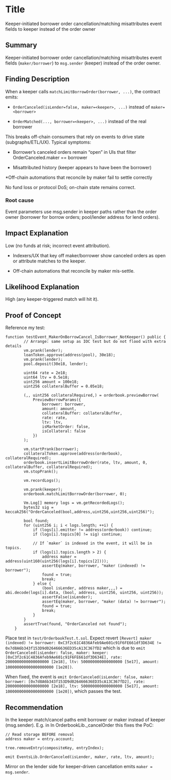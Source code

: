 # Title
Keeper-initiated borrower order cancellation/matching misattributes event fields to keeper instead of the order owner

## Summary
Keeper-initiated borrower order cancellation/matching misattributes event fields (`maker/borrower`) to `msg.sender` (keeper) instead of the order owner.

## Finding Description
When a keeper calls `matchLimitBorrowOrder(borrower, ...)`, the contract emits:

* `OrderCanceled(isLender=false, maker=<keeper>, ...)` instead of `maker=<borrower>`

* `OrderMatched(..., borrower=<keeper>, ...)` instead of the real borrower

This breaks off-chain consumers that rely on events to drive state (subgraphs/ETL/UX). Typical symptoms:

* Borrower’s canceled orders remain “open” in UIs that filter OrderCanceled.maker == borrower

* Misattributed history (keeper appears to have been the borrower)

*Off-chain automations that reconcile by maker fail to settle correctly

No fund loss or protocol DoS; on-chain state remains correct.

### Root cause
Event parameters use msg.sender in keeper paths rather than the order owner (borrower for borrow orders; pool/lender address for lend orders).

## Impact Explanation
Low (no funds at risk; incorrect event attribution).

* Indexers/UX that key off maker/borrower show canceled orders as open or attribute matches to the keeper.

* Off-chain automations that reconcile by maker mis-settle.

## Likelihood Explanation
High (any keeper-triggered match will hit it).

## Proof of Concept
Reference my test:

```solidity
function testEvent_MakerOnBorrowCancel_IsBorrower_NotKeeper() public {
        // Arrange: same setup as IOC test but do not flood with extra details
        vm.prank(lender);
        loanToken.approve(address(pool), 30e18);
        vm.prank(lender);
        pool.deposit(30e18, lender);

        uint64 rate = 2e18;
        uint64 ltv = 0.5e18;
        uint256 amount = 100e18;
        uint256 collateralBuffer = 0.05e18;

        (,, uint256 collateralRequired,) = orderbook.previewBorrow(
            PreviewBorrowParams({
                borrower: borrower,
                amount: amount,
                collateralBuffer: collateralBuffer,
                rate: rate,
                ltv: ltv,
                isMarketOrder: false,
                isCollateral: false
            })
        );

        vm.startPrank(borrower);
        collateralToken.approve(address(orderbook), collateralRequired);
        orderbook.insertLimitBorrowOrder(rate, ltv, amount, 0, collateralBuffer, collateralRequired);
        vm.stopPrank();

        vm.recordLogs();

        vm.prank(keeper);
        orderbook.matchLimitBorrowOrder(borrower, 0);

        Vm.Log[] memory logs = vm.getRecordedLogs();
        bytes32 sig = keccak256("OrderCanceled(bool,address,uint256,uint256,uint256)");

        bool found;
        for (uint256 i; i < logs.length; ++i) {
            if (logs[i].emitter != address(orderbook)) continue;
            if (logs[i].topics[0] != sig) continue;

            // If `maker` is indexed in the event, it will be in topics.
            if (logs[i].topics.length > 2) {
                address maker = address(uint160(uint256(logs[i].topics[2])));
                assertEq(maker, borrower, "maker (indexed) != borrower");
                found = true;
                break;
            } else {
                (bool isLender, address maker,,,) = abi.decode(logs[i].data, (bool, address, uint256, uint256, uint256));
                assertFalse(isLender);
                assertEq(maker, borrower, "maker (data) != borrower");
                found = true;
                break;
            }
        }
        assertTrue(found, "OrderCanceled not found");
    }
 ```
 
 Place test in `test/OrderbookTest.t.sol`.   Expect revert `[Revert] maker (indexed) != borrower: 0xC3f2c61C4836Afeb9Ae601c91F6FE661df3D634E != 0x7d8A6b343f153D9d026466636ED35cA13C367fD2` which is due to `emit OrderCanceled(isLender: false, maker: keeper: [0xC3f2c61C4836Afeb9Ae601c91F6FE661df3D634E], rate: 2000000000000000000 [2e18], ltv: 500000000000000000 [5e17], amount: 100000000000000000000 [1e20])`.  
 
  When fixed, the event is `emit OrderCanceled(isLender: false, maker: borrower: [0x7d8A6b343f153D9d026466636ED35cA13C367fD2], rate: 2000000000000000000 [2e18], ltv: 500000000000000000 [5e17], amount: 100000000000000000000 [1e20])`, which passes the test. 
 
## Recommendation
In the keeper match/cancel paths emit borrower or maker instead of keeper (msg.sender).  E.g. in In OrderbookLib._cancelOrder this fixes the PoC:

```solidity
// Read storage BEFORE removal
address maker = entry.account;

tree.removeEntry(compositeKey, entryIndex);

emit EventsLib.OrderCanceled(isLender, maker, rate, ltv, amount);
```

Mirror on the lender side for keeper-driven cancellation emits `maker = msg.sender`.